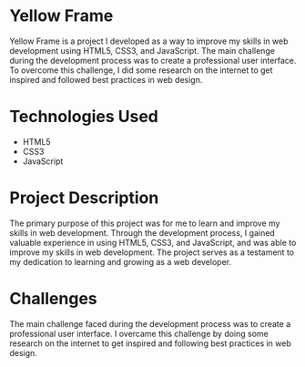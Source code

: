 # Yellow Frame

Yellow Frame is a project I developed as a way to improve my skills in web development using HTML5, CSS3, and JavaScript. The main challenge during the development process was to create a professional user interface. To overcome this challenge, I did some research on the internet to get inspired and followed best practices in web design.

# Technologies Used
* HTML5
* CSS3
* JavaScript

# Project Description
The primary purpose of this project was for me to learn and improve my skills in web development. Through the development process, I gained valuable experience in using HTML5, CSS3, and JavaScript, and was able to improve my skills in web development. The project serves as a testament to my dedication to learning and growing as a web developer.

# Challenges
The main challenge faced during the development process was to create a professional user interface. I overcame this challenge by doing some research on the internet to get inspired and following best practices in web design.
